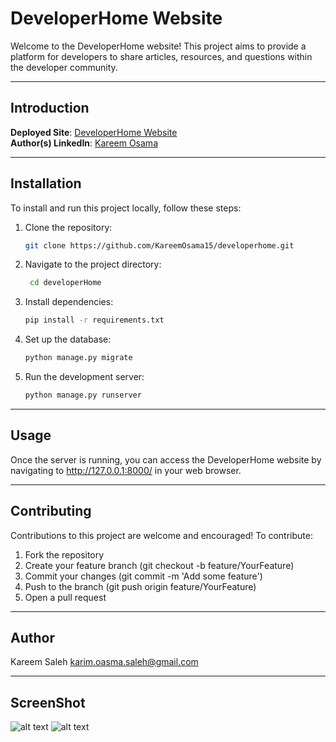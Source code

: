 
# DeveloperHome Website

Welcome to the DeveloperHome website! This project aims to provide a platform for developers to share articles, resources, and questions within the developer community.

---

## Introduction

**Deployed Site**: [DeveloperHome Website](https://KareemOsama.pythonanywhere.com)  
**Author(s) LinkedIn**: [Kareem Osama](https://www.linkedin.com/in/kareem-osama-9b2b31278/)

---

## Installation

To install and run this project locally, follow these steps:

1. Clone the repository:
   ```bash
   git clone https://github.com/KareemOsama15/developerhome.git

2. Navigate to the project directory:
   ```bash
    cd developerHome

3. Install dependencies:
    ```bash
    pip install -r requirements.txt

4. Set up the database:
    ```bash
    python manage.py migrate

5. Run the development server:
    ```bash
    python manage.py runserver

---
## Usage

Once the server is running, you can access the DeveloperHome website by navigating to http://127.0.0.1:8000/ in your web browser.

---

## Contributing

Contributions to this project are welcome and encouraged! To contribute:

1. Fork the repository
2. Create your feature branch (git checkout -b feature/YourFeature)
3. Commit your changes (git commit -m 'Add some feature')
4. Push to the branch (git push origin feature/YourFeature)
5. Open a pull request

---

## Author

Kareem Saleh <karim.oasma.saleh@gmail.com>

---

## ScreenShot

![alt text](/static/images/Portfolio_Screenshot_1.png) ![alt text](/static/images/Portfolio_Screenshot_2.png)
